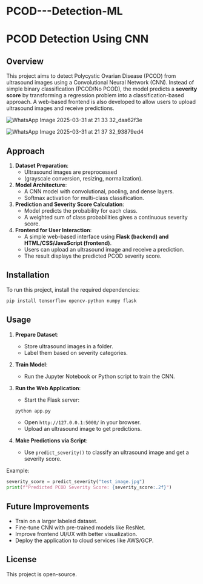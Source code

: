 # PCOD---Detection-ML

# PCOD Detection Using CNN

## Overview
This project aims to detect Polycystic Ovarian Disease (PCOD) from ultrasound images using a Convolutional Neural Network (CNN). Instead of simple binary classification (PCOD/No PCOD), the model predicts a **severity score** by transforming a regression problem into a classification-based approach. A web-based frontend is also developed to allow users to upload ultrasound images and receive predictions.

![WhatsApp Image 2025-03-31 at 21 33 32_daa62f3e](https://github.com/user-attachments/assets/109fcc31-d573-4e36-85f1-8617aa976968)

![WhatsApp Image 2025-03-31 at 21 37 32_93879ed4](https://github.com/user-attachments/assets/cd5fb2e6-087f-4d37-aad3-7fe2e2ed4e7c)

## Approach
1. **Dataset Preparation**: 
   - Ultrasound images are preprocessed
   - (grayscale conversion, resizing, normalization).
2. **Model Architecture**:
   - A CNN model with convolutional, pooling, and dense layers.
   - Softmax activation for multi-class classification.
3. **Prediction and Severity Score Calculation**:
   - Model predicts the probability for each class.
   - A weighted sum of class probabilities gives a continuous severity score.
4. **Frontend for User Interaction**:
   - A simple web-based interface using **Flask (backend) and HTML/CSS/JavaScript (frontend)**.
   - Users can upload an ultrasound image and receive a prediction.
   - The result displays the predicted PCOD severity score.

## Installation
To run this project, install the required dependencies:

```bash
pip install tensorflow opencv-python numpy flask
```

## Usage
1. **Prepare Dataset**:
   - Store ultrasound images in a folder.
   - Label them based on severity categories.
2. **Train Model**:
   - Run the Jupyter Notebook or Python script to train the CNN.
3. **Run the Web Application**:
   - Start the Flask server:
   
   ```bash
   python app.py
   ```
   - Open `http://127.0.0.1:5000/` in your browser.
   - Upload an ultrasound image to get predictions.

4. **Make Predictions via Script**:
   - Use `predict_severity()` to classify an ultrasound image and get a severity score.

Example:
```python
severity_score = predict_severity("test_image.jpg")
print(f"Predicted PCOD Severity Score: {severity_score:.2f}")
```

## Future Improvements
- Train on a larger labeled dataset.
- Fine-tune CNN with pre-trained models like ResNet.
- Improve frontend UI/UX with better visualization.
- Deploy the application to cloud services like AWS/GCP.

## License
This project is open-source.

